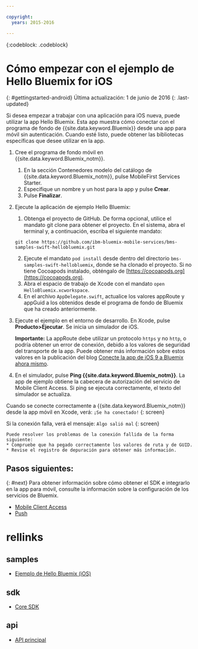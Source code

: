 ```yaml
---

copyright:
  years: 2015-2016

---
```


<!-- Attribute definitions -->
{:codeblock: .codeblock}

# Cómo empezar con el ejemplo de Hello Bluemix for iOS
{: #gettingstarted-android}
Última actualización: 1 de junio de 2016
{: .last-updated}  

Si desea empezar a trabajar con una aplicación para iOS nueva, puede utilizar la app Hello Bluemix. Esta app muestra cómo conectar con el programa de fondo de {{site.data.keyword.Bluemix}} desde una app para móvil sin autenticación. Cuando esté listo, puede obtener las bibliotecas específicas que desee utilizar en la app.

1. Cree el programa de fondo móvil en {{site.data.keyword.Bluemix_notm}}.
    1. En la sección Contenedores modelo del catálogo de {{site.data.keyword.Bluemix_notm}}, pulse MobileFirst Services Starter.
    2. Especifique un nombre y un host para la app y pulse **Crear**.
    3. Pulse **Finalizar**.
2. Ejecute la aplicación de ejemplo Hello Bluemix:
	1. Obtenga el proyecto de GitHub. De forma opcional, utilice el mandato git clone para obtener el proyecto. En el sistema, abra el terminal y, a continuación, escriba el siguiente mandato:
    ```
    git clone https://github.com/ibm-bluemix-mobile-services/bms-samples-swift-hellobluemix.git
    ```
	2. Ejecute el mandato `pod install` desde dentro del directorio `bms-samples-swift-hellobluemix`, donde se ha clonado el proyecto. Si no tiene Cocoapods instalado, obténgalo de [https://cocoapods.org](https://cocoapods.org).
	3. Abra el espacio de trabajo de Xcode con el mandato `open HelloBluemix.xcworkspace`.
	4. En el archivo `AppDelegate.swift`, actualice los valores appRoute y appGuid a los obtenidos desde el programa de fondo de Bluemix que ha creado anteriormente.

3. Ejecute el ejemplo en el entorno de desarrollo. En Xcode, pulse **Producto&gt;Ejecutar**. Se inicia un simulador de iOS.

	**Importante:** La appRoute debe utilizar un protocolo `https` y no `http`, o podría obtener un error de conexión, debido a los valores de seguridad del transporte de la app. Puede obtener más información sobre estos valores en la publicación del blog [Conecte la app de iOS 9 a Bluemix ahora mismo](https://developer.ibm.com/bluemix/2015/09/16/connect-your-ios-9-app-to-bluemix/).
	
4. En el simulador, pulse **Ping {{site.data.keyword.Bluemix_notm}}**. La app de ejemplo obtiene la cabecera de autorización del servicio de Mobile Client Access. Si ping se ejecuta correctamente, el texto del simulador se actualiza.

  Cuando se conecte correctamente a {{site.data.keyword.Bluemix_notm}} desde la app móvil en Xcode, verá:
  `¡Se ha conectado!`
  {: screen}

  <!--
  ![Hello World application successfully connected to {{site.data.keyword.Bluemix_notm}}](images/yayconnected.jpg "Figure 1. Hello World application successfully connected to Bluemix")
-->

  Si la conexión falla, verá el mensaje:
  `Algo salió mal`
  {: screen}

 <!--
  ![Hello World application not connected to Bluemix](images/bummer_android.jpg "Figure 2. Hello World application not connected to Bluemix")
  -->

	Puede resolver los problemas de la conexión fallida de la forma siguiente:
	* Compruebe que ha pegado correctamente los valores de ruta y de GUID.
	* Revise el registro de depuración para obtener más información.


## Pasos siguientes:
{: #next}
Para obtener información sobre cómo obtener el SDK e integrarlo en la app para móvil, consulte la información sobre la configuración de los servicios de Bluemix.
   * [Mobile Client Access](../../services/mobileaccess/index.html)
   * [Push](../../services/mobilepush/index.html)

# rellinks

## samples
   * [Ejemplo de Hello Bluemix (iOS)](https://github.com/ibm-bluemix-mobile-services/bms-samples-swift-hellobluemix)

## sdk
   * [Core SDK](https://github.com/ibm-bluemix-mobile-services/bms-clientsdk-android-core)

## api
   * [API principal](https://www.{DomainName}/docs/api/content/api/mobilefirst/android/core-api-doc/overview-summary.html)

